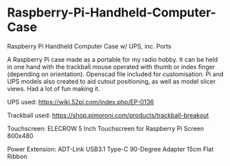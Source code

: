 # Raspberry-Pi-Handheld-Computer-Case
Raspberry Pi Handheld Computer Case w/ UPS, inc. Ports

A Raspberry Pi case made as a portable for my radio hobby. It can be held in one hand with the trackbaĺl mouse operated with thumb or index finger (depending on orientation). Openscad file included for customisation. Pi and UPS models also created to aid cutout positioning, as well as model slicer views. Had a lot of fun making it.  

UPS used: https://wiki.52pi.com/index.php/EP-0136

Trackball used: https://shop.pimoroni.com/products/trackball-breakout

Touchscreen: ELECROW 5 Inch Touchscreen for Raspberry Pi Screen 800x480

Power Extension: ADT-Link USB3.1 Type-C  90-Degree Adapter 15cm Flat Ribbon 
